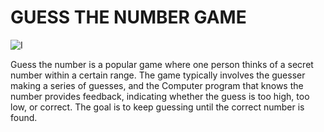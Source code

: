 # GUESS THE NUMBER GAME

![I](https://github.com/IcyRosiana/FINALS/assets/123532477/b0f958ab-ac12-41f7-84e7-cae6ca95ed78)

Guess the number is a popular game where one person thinks of a secret number within a certain range.
The game typically involves the guesser making a series of guesses, and the Computer program that knows the number provides feedback,
indicating whether the guess is too high, too low, or correct.
The goal is to keep guessing until the correct number is found.
